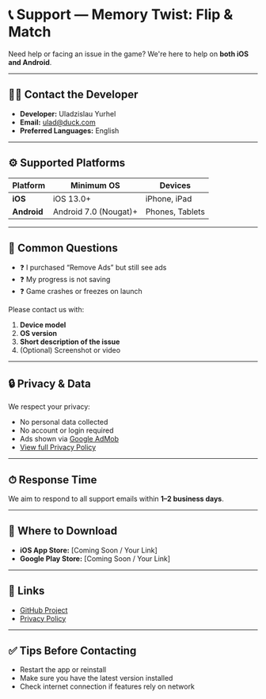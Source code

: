 # 📞 Support — Memory Twist: Flip & Match

Need help or facing an issue in the game?
We're here to help on **both iOS and Android**.

---

## 🧑‍💻 Contact the Developer

* **Developer:** Uladzislau Yurhel
* **Email:** [ulad@duck.com](mailto:ulad@duck.com)
* **Preferred Languages:** English

---

## ⚙️ Supported Platforms

| Platform    | Minimum OS            | Devices         |
| ----------- | --------------------- | --------------- |
| **iOS**     | iOS 13.0+             | iPhone, iPad    |
| **Android** | Android 7.0 (Nougat)+ | Phones, Tablets |

---

## 🧩 Common Questions

* ❓ I purchased “Remove Ads” but still see ads
* ❓ My progress is not saving
* ❓ Game crashes or freezes on launch

Please contact us with:

1. **Device model**
2. **OS version**
3. **Short description of the issue**
4. (Optional) Screenshot or video

---

## 🔒 Privacy & Data

We respect your privacy:

* No personal data collected
* No account or login required
* Ads shown via [Google AdMob](https://policies.google.com/technologies/ads)
* [View full Privacy Policy](https://vladislavyurgel.github.io/memory-pages/)

---

## ⏱ Response Time

We aim to respond to all support emails within **1–2 business days**.

---

## 📲 Where to Download

* **iOS App Store:** \[Coming Soon / Your Link]
* **Google Play Store:** \[Coming Soon / Your Link]

---

## 🔗 Links

* [GitHub Project](Link)
* [Privacy Policy](https://vladislavyurgel.github.io/memory-pages/)

---

## ✅ Tips Before Contacting

* Restart the app or reinstall
* Make sure you have the latest version installed
* Check internet connection if features rely on network
